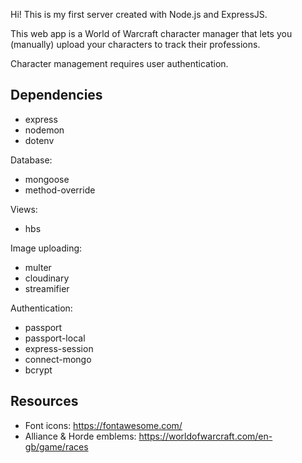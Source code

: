 Hi! This is my first server created with Node.js and ExpressJS.

This web app is a World of Warcraft character manager that lets you (manually) upload your characters to track their professions.

Character management requires user authentication.

## Dependencies
- express
- nodemon
- dotenv

Database:
- mongoose
- method-override

Views:
- hbs

Image uploading:
- multer
- cloudinary
- streamifier

Authentication:
- passport
- passport-local
- express-session
- connect-mongo
- bcrypt

## Resources
- Font icons: https://fontawesome.com/
- Alliance & Horde emblems: https://worldofwarcraft.com/en-gb/game/races
